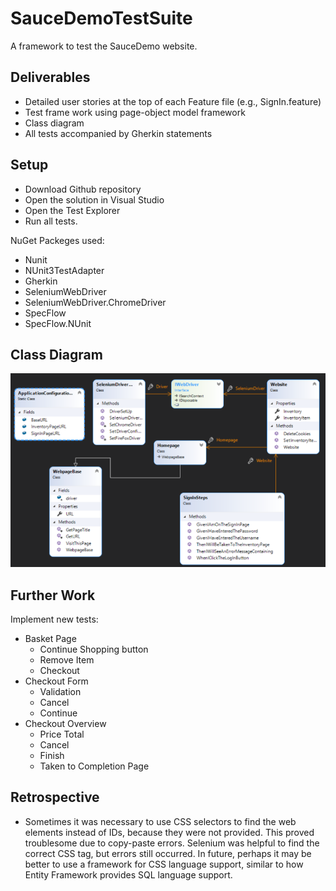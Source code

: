 # SauceDemoTestSuite
A framework to test the SauceDemo website.

## Deliverables

* Detailed user stories at the top of each Feature file (e.g., SignIn.feature)
* Test frame work using page-object model framework
* Class diagram
* All tests accompanied by Gherkin statements

## Setup

* Download Github repository
* Open the solution in Visual Studio
* Open the Test Explorer
* Run all tests.

NuGet Packeges used:

* Nunit 
* NUnit3TestAdapter
* Gherkin
* SeleniumWebDriver
* SeleniumWebDriver.ChromeDriver
* SpecFlow
* SpecFlow.NUnit

## Class Diagram

![ClassDiagram](ClassDiagram.png)

## Further Work

Implement new tests:

* Basket Page
  * Continue Shopping button
  * Remove Item
  * Checkout
* Checkout Form
  * Validation
  * Cancel
  * Continue
* Checkout Overview
  * Price Total
  * Cancel
  * Finish
  * Taken to Completion Page

## Retrospective

* Sometimes it was necessary to use CSS selectors to find the web elements instead of IDs, because they were not provided. This proved troublesome due to copy-paste errors. Selenium was helpful to find the correct CSS tag, but errors still occurred. In future, perhaps it may be better to use a framework for CSS language support, similar to how Entity Framework provides SQL language support.